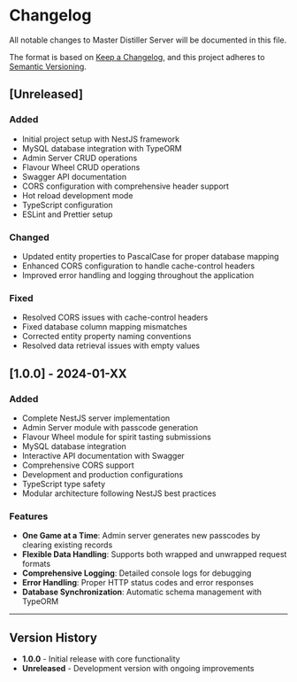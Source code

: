 # Changelog

All notable changes to Master Distiller Server will be documented in this file.

The format is based on [Keep a Changelog](https://keepachangelog.com/en/1.0.0/),
and this project adheres to [Semantic Versioning](https://semver.org/spec/v2.0.0.html).

## [Unreleased]

### Added
- Initial project setup with NestJS framework
- MySQL database integration with TypeORM
- Admin Server CRUD operations
- Flavour Wheel CRUD operations
- Swagger API documentation
- CORS configuration with comprehensive header support
- Hot reload development mode
- TypeScript configuration
- ESLint and Prettier setup

### Changed
- Updated entity properties to PascalCase for proper database mapping
- Enhanced CORS configuration to handle cache-control headers
- Improved error handling and logging throughout the application

### Fixed
- Resolved CORS issues with cache-control headers
- Fixed database column mapping mismatches
- Corrected entity property naming conventions
- Resolved data retrieval issues with empty values

## [1.0.0] - 2024-01-XX

### Added
- Complete NestJS server implementation
- Admin Server module with passcode generation
- Flavour Wheel module for spirit tasting submissions
- MySQL database integration
- Interactive API documentation with Swagger
- Comprehensive CORS support
- Development and production configurations
- TypeScript type safety
- Modular architecture following NestJS best practices

### Features
- **One Game at a Time**: Admin server generates new passcodes by clearing existing records
- **Flexible Data Handling**: Supports both wrapped and unwrapped request formats
- **Comprehensive Logging**: Detailed console logs for debugging
- **Error Handling**: Proper HTTP status codes and error responses
- **Database Synchronization**: Automatic schema management with TypeORM

---

## Version History

- **1.0.0** - Initial release with core functionality
- **Unreleased** - Development version with ongoing improvements
